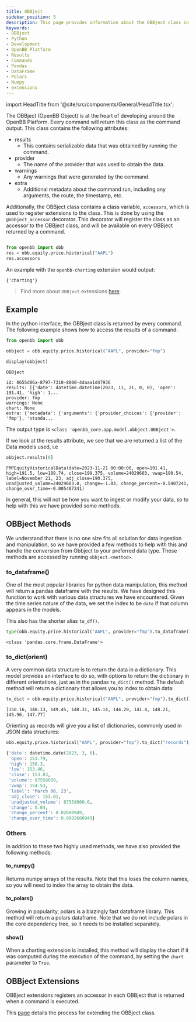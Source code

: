```yaml
---
title: OBBject
sidebar_position: 3
description: This page provides information about the OBBject class in the OpenBB Platform.  This class provides the interface to interact with commands
keywords:
- OBBject
- Python
- Development
- OpenBB Platform
- Results
- Commands
- Pandas
- DataFrame
- Polars
- Numpy
- extensions
---
```


import HeadTitle from '@site/src/components/General/HeadTitle.tsx';

<HeadTitle title="OBBject - Developer Guidelines - Development | OpenBB Platform Docs" />

The OBBject (OpenBB Object) is at the heart of developing around the OpenBB Platform. Every command will return this class as the command output. This class contains the following attributes:

- results
  - This contains serializable data that was obtained by running the command.
- provider
  - The name of the provider that was used to obtain the data.
- warnings
  - Any warnings that were generated by the command.
- extra
  - Additional metadata about the command run, including any arguments, the route, the timestamp, etc.

Additionally, the OBBject class contains a class variable, `accessors`, which is used to register extensions to the class. This is done by using the `@obbject_accessor` decorator. This decorator will register the class as an accessor to the OBBject class, and will be available on every OBBject returned by a command.

```python

from openbb import obb
res = obb.equity.price.historical("AAPL")
res.accessors
```

An example with the `openbb-charting` extension would output:

```console
{'charting'}
```

> Find more about `OBBject` extensions [here](how-to/add_obbject_extension).

## Example

In the python interface, the OBBject class is returned by every command. The following example shows how to access the results of a command:

```python
from openbb import obb

obbject = obb.equity.price.historical("AAPL", provider="fmp")

display(obbject)
```

```console
OBBject

id: 0655d06a-8797-7310-8000-4daaa1d47936
results: [{'date': datetime.datetime(2023, 11, 21, 0, 0), 'open': 191.41, 'high': 1...
provider: fmp
warnings: None
chart: None
extra: {'metadata': {'arguments': {'provider_choices': {'provider': 'fmp'}, 'standa...
```

The output type is `<class 'openbb_core.app.model.obbject.OBBject'>`.

If we look at the results attribute, we see that we are returned a list of the Data models used, i.e

```python
obbject.results[0]
```

```console
FMPEquityHistoricalData(date=2023-11-21 00:00:00, open=191.41, high=191.5, low=189.74, close=190.375, volume=24029603, vwap=190.54, label=November 21, 23, adj_close=190.375, unadjusted_volume=24029603.0, change=-1.03, change_percent=-0.5407241, change_over_time=-0.005407241)
```

In general, this will not be how you want to ingest or modify your data, so to help with this we have provided some methods.

## OBBject Methods

We understand that there is no one size fits all solution for data ingestion and manipulation, so we have provided a few methods to help with this and handle the conversion from Obbject to your preferred data type. These methods are accessed by running `obbject.<method>`.

### to_dataframe()

One of the most popular libraries for python data manipulation, this method will return a pandas dataframe with the results. We have designed this function to work with various data structures we have encountered. Given the time series nature of the data, we set the index to be `date` if that column appears in the models.

This also has the shorter alias `to_df()`.

```python
type(obb.equity.price.historical("AAPL", provider="fmp").to_dataframe())
```

```console
<class 'pandas.core.frame.DataFrame'>
```

### to_dict(orient)

A very common data structure is to return the data in a dictionary. This model provides an interface to do so, with options to return the dictionary in different orientations, just as in the pandas `to_dict()` method. The default method will return a dictionary that allows you to index to obtain data:

```python
to_dict = obb.equity.price.historical("AAPL", provider="fmp").to_dict()["open"][:10]
```

```console
[150.16, 148.13, 149.45, 148.31, 145.14, 144.29, 141.4, 148.21, 145.96, 147.77]
```

Orienting as records will give you a list of dictionaries, commonly used in JSON data structures:

```python
obb.equity.price.historical("AAPL", provider="fmp").to_dict("records")[0]
```

```python
{'date': datetime.date(2023, 3, 6),
 'open': 153.79,
 'high': 156.3,
 'low': 153.46,
 'close': 153.83,
 'volume': 87558000,
 'vwap': 154.53,
 'label': 'March 06, 23',
 'adj_close': 153.01,
 'unadjusted_volume': 87558000.0,
 'change': 0.04,
 'change_percent': 0.02600949,
 'change_over_time': 0.0002600949}
```

### Others

In addition to these two highly used methods, we have also provided the following methods:

#### to_numpy()

Returns numpy arrays of the results. Note that this loses the column names, so you will need to index the array to obtain the data.

#### to_polars()

Growing in popularity, polars is a blazingly fast dataframe library. This method will return a polars dataframe. Note that we do not include polars in the core dependency tree, so it needs to be installed separately.

#### show()

When a charting extension is installed, this method will display the chart if it was computed during the execution of the command, by setting the `chart` parameter to `True`.

## OBBject Extensions

OBBject extensions registers an accessor in each OBBject that is returned when a command is executed.

This [page](how-to/add_obbject_extension) details the process for extending the OBBject class.
